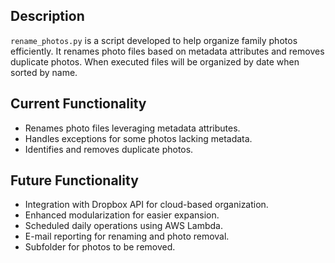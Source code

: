 ## Description
`rename_photos.py` is a script developed to help organize family photos efficiently. It renames photo files based on metadata attributes and removes duplicate photos. When executed files will be organized by date when sorted by name.

## Current Functionality
- Renames photo files leveraging metadata attributes.
- Handles exceptions for some photos lacking metadata.
- Identifies and removes duplicate photos.

## Future Functionality
- Integration with Dropbox API for cloud-based organization.
- Enhanced modularization for easier expansion.
- Scheduled daily operations using AWS Lambda.
- E-mail reporting for renaming and photo removal.
- Subfolder for photos to be removed.

